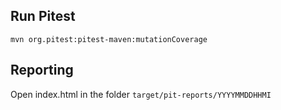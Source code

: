 ## Run Pitest
```mvn org.pitest:pitest-maven:mutationCoverage```

## Reporting
Open index.html in the folder ```target/pit-reports/YYYYMMDDHHMI```
